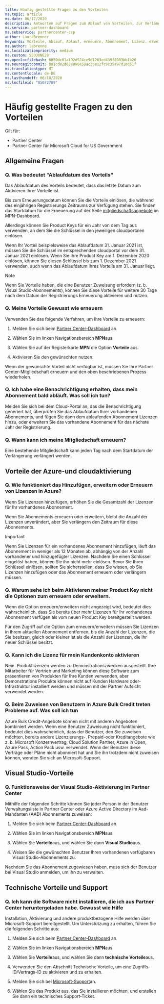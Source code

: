 ```yaml
---
title: Häufig gestellte Fragen zu den Vorteilen
ms.topic: article
ms.date: 06/17/2020
description: Antworten auf Fragen zum Ablauf von Vorteilen, zur Verlängerung und zum Aktivieren von Lizenzen für Azure, Cloud, Visual Studio und technische und Supportleistungen
ms.service: partner-dashboard
ms.subservice: partnercenter-csp
author: LauraBrenner
keywords: Vorteile, Ablauf, Ablauf, erneuern, Abonnement, Lizenz, erweitern
ms.author: labrenne
ms.localizationpriority: medium
ms.custom: SEOJUNE20
ms.openlocfilehash: 6050dc81a192d924ce9d1203ed435f8983bb1b26
ms.sourcegitcommit: b81cde2d62e096e58ac3ce12fc9c35a97d10d51f
ms.translationtype: MT
ms.contentlocale: de-DE
ms.lasthandoff: 06/18/2020
ms.locfileid: "85072789"
---
```

# <a name="benefits-faq"></a>Häufig gestellte Fragen zu den Vorteilen

Gilt für:

- Partner Center
- Partner Center für Microsoft Cloud for US Government

## <a name="general-questions"></a>Allgemeine Fragen

### <a name="q-what-does-benefit-expiry-date-mean"></a>Q. Was bedeutet "Ablaufdatum des Vorteils"

Das Ablaufdatum des Vorteils bedeutet, dass das letzte Datum zum Aktivieren Ihrer Vorteile ist.

Bis zum Erneuerungsdatum können Sie die Vorteile einlösen, die während des einjährigen Registrierungs Zeitraums zur Verfügung stehen. Sie finden das Startdatum für die Erneuerung auf der Seite [mitgliedschaftsangebote](https://partner.microsoft.com/dashboard/mpn/offers) im MPN-Dashboard.

Allerdings können Sie Product Keys für ein Jahr von dem Tag aus verwenden, an dem Sie die Schlüssel in den jeweiligen cloudportalen einlösen.

Wenn Ihr Vorteil beispielsweise das Ablaufdatum 31. Januar 2021 ist, müssen Sie die Schlüssel im entsprechenden cloudportal vor dem 31. Januar 2021 einlösen. Wenn Sie Ihre Product Key am 1. Dezember 2020 einlösen, können Sie diesen Schlüssel bis zum 1. Dezember 2021 verwenden, auch wenn das Ablaufdatum Ihres Vorteils am 31. Januar liegt.

>[!NOTE]
>Wenn Sie Vorteile haben, die eine Benutzer Zuweisung erfordern (z. b. Visual Studio-Abonnements), können Sie diese Vorteile für weitere 30 Tage nach dem Datum der Registrierungs Erneuerung aktivieren und nutzen.

### <a name="q-how-do-i-renew-my-benefits"></a>Q. Meine Vorteile Gewusst wie erneuern

Verwenden Sie das folgende Verfahren, um Ihre Vorteile zu erneuern:

1. Melden Sie sich beim [Partner Center-Dashboard](https://partner.microsoft.com/dashboard/) an.

2. Wählen Sie im linken Navigationsbereich **MPN**aus.

3. Wählen Sie auf der Registerkarte **MPN** die Option **Vorteile** aus.

4. Aktivieren Sie den gewünschten nutzen.

Wenn der gewünschte Vorteil nicht verfügbar ist, müssen Sie Ihre Partner Center-Mitgliedschaft erneuern und den oben beschriebenen Prozess wiederholen.

### <a name="q-i-received-a-notification-informing-me-that-my-subscription-is-expiring-soon---what-should-i-do"></a>Q. Ich habe eine Benachrichtigung erhalten, dass mein Abonnement bald abläuft. Was soll ich tun?

Melden Sie sich bei dem Cloud-Portal an, das die Benachrichtigung generiert hat, überprüfen Sie das Ablaufdatum Ihrer vorhandenen Abonnements, und fügen Sie dann dem ablaufenden Abonnement Lizenzen hinzu, oder erweitern Sie das vorhandene Abonnement für das nächste Jahr der Registrierung.

### <a name="q-when-can-i-renew-my-membership"></a>Q. Wann kann ich meine Mitgliedschaft erneuern?

Eine bestehende Mitgliedschaft kann jeden Tag nach dem Startdatum der Verlängerung verlängert werden.

## <a name="azure-and-cloud-activation-benefits"></a>Vorteile der Azure-und cloudaktivierung

### <a name="q-how-does-adding-extendingrenewing-licenses-work-on-azure"></a>Q. Wie funktioniert das Hinzufügen, erweitern oder Erneuern von Lizenzen in Azure?

Wenn Sie Lizenzen hinzufügen, erhöhen Sie die Gesamtzahl der Lizenzen für Ihr vorhandenes Abonnement.

Wenn Sie Abonnements erneuern oder erweitern, bleibt die Anzahl der Lizenzen unverändert, aber Sie verlängern den Zeitraum für diese Abonnements.

>[!IMPORTANT]
>Wenn Sie Lizenzen für ein vorhandenes Abonnement hinzufügen, läuft das Abonnement in weniger als 12 Monaten ab, abhängig von der Anzahl vorhandener und hinzugefügter Lizenzen. Nachdem Sie einen Schlüssel eingelöst haben, können Sie ihn nicht mehr einlösen. Bevor Sie Ihren Schlüssel einlösen, sollten Sie sicherstellen, dass Sie wissen, ob Sie Lizenzen hinzufügen oder das Abonnement erneuern oder verlängern müssen.

### <a name="q-why-dont-i-see-the-renew-or-extend-options-when-i-activate-my-product-key"></a>Q. Warum sehe ich beim Aktivieren meiner Product Key nicht die Optionen zum erneuern oder erweitern.

Wenn die Option erneuern/erweitern nicht angezeigt wird, bedeutet dies wahrscheinlich, dass Sie bereits über mehr Lizenzen für Ihr vorhandenes Abonnement verfügen als vom neuen Product Key bereitgestellt werden.

Für den Zugriff auf die Option zum erneuern/erweitern müssen Sie Lizenzen in Ihrem aktuellen Abonnement entfernen, bis die Anzahl der Lizenzen, die Sie besitzen, gleich oder kleiner ist als die Anzahl der Lizenzen, die Ihr neuer Schlüssel besitzt.

### <a name="q-can-i-activate-the-license-on-my-customers-account"></a>Q. Kann ich die Lizenz für mein Kundenkonto aktivieren

Nein. Produktlizenzen werden zu Demonstrationszwecken ausgestellt. Ihre Mitarbeiter für Vertrieb und Marketing können diese Software zum präsentieren von Produkten für Ihre Kunden verwenden, aber Demonstrations Produkte können nicht auf Kunden Hardware oder-Infrastruktur installiert werden und müssen mit der Partner Aufsicht verwendet werden.

### <a name="q-im-having-trouble-assigning-users-in-azure-bulk-credit-what-should-i-do"></a>Q. Beim Zuweisen von Benutzern in Azure Bulk Credit treten Probleme auf. Was soll ich tun

Azure Bulk Credit-Angebote können nicht mit anderen Angeboten kombiniert werden. Wenn eine Benutzer Zuweisung nicht funktioniert, bedeutet dies wahrscheinlich, dass der Benutzer, den Sie zuweisen möchten, bereits andere Lizenzierungs-, Prepaid-oder Kreditangebote wie z. b. Microsoft Konzernvertrag, Cloud Solution Partner, Azure in Open, Azure Pass, Action Pack usw. verwendet. Wenn der Benutzer diese Verträge oder Pläne nicht abonniert hat und Sie ihn trotzdem nicht zuweisen können, wenden Sie sich an Microsoft-Support.

## <a name="visual-studio-benefits"></a>Visual Studio-Vorteile

### <a name="q-how-does-visual-studio-activation-work-in-partner-center"></a>Q. Funktionsweise der Visual Studio-Aktivierung im Partner Center

Mithilfe der folgenden Schritte können Sie jeder Person in der Benutzer Verwaltungsliste in Partner Center oder Azure Active Directory im Aad-Mandanten (AAD) Abonnements zuweisen:

1. Melden Sie sich beim [Partner Center-Dashboard](https://partner.microsoft.com/dashboard/) an.

2. Wählen Sie im linken Navigationsbereich **MPN**aus.

3. Wählen Sie **Vorteile**aus, und wählen Sie dann **Visual Studio**aus.

4. Weisen Sie die gewünschten Benutzer Ihren vorhandenen verfügbaren Visual Studio-Abonnements zu.

Nachdem Sie das Abonnement zugewiesen haben, muss sich der Benutzer bei Visual Studio anmelden, um ihn zu verwalten.

## <a name="technical-benefits-and-support"></a>Technische Vorteile und Support

### <a name="q-i-cant-install-the-software-i-downloaded-from-partner-center-how-do-i-get-help"></a>Q. Ich kann die Software nicht installieren, die ich aus Partner Center heruntergeladen habe. Gewusst wie Hilfe

Installation, Aktivierung und andere produktbezogene Hilfe werden über Microsoft-Support bereitgestellt. Um Unterstützung zu erhalten, führen Sie die folgenden Schritte aus:

1. Melden Sie sich beim [Partner Center-Dashboard](https://partner.microsoft.com/dashboard/) an.

2. Wählen Sie im linken Navigationsbereich **MPN**aus.

3. Wählen Sie **Vorteile**aus, und wählen Sie dann **technische Vorteile**aus.

4. Verwenden Sie den Abschnitt Technische Vorteile, um eine Zugriffs-ID/Vertrags-ID zu aktivieren und zu erhalten.

5. Melden Sie sich bei [Microsoft-Support](https://support.microsoft.com/supportforbusiness/productselection)an.

6. Wählen Sie das Produkt aus, das Sie installieren möchten, und erstellen Sie dann ein technisches Support-Ticket.
